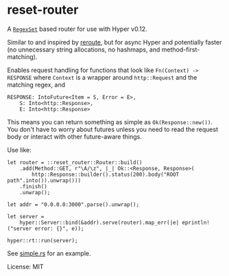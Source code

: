 # reset-router

A [`RegexSet`](https://doc.rust-lang.org/regex/regex/struct.RegexSet.html) based router for use with Hyper v0.12.

Similar to and inspired by [reroute](https://github.com/gsquire/reroute), but for async Hyper and potentially
faster (no unnecessary string allocations, no hashmaps, and method-first-matching).

Enables request handling for functions that look like `Fn(Context) -> RESPONSE`
where `Context` is a wrapper around `http::Request` and the matching regex, and

```rust,ignore
RESPONSE: IntoFuture<Item = S, Error = E>,
    S: Into<http::Response>,
    E: Into<http::Response>
```

This means you can return something as simple as `Ok(Response::new())`. You don't have to worry about futures
unless you need to read the request body or interact with other future-aware things.

Use like:

```rust,ignore
let router = ::reset_router::Router::build()
    .add(Method::GET, r"\A/\z", |_| Ok::<Response, Response>(
        http::Response::builder().status(200).body("ROOT path".into()).unwrap()))
    .finish()
    .unwrap();

let addr = "0.0.0.0:3000".parse().unwrap();

let server =
    hyper::Server::bind(&addr).serve(router).map_err(|e| eprintln!("server error: {}", e));

hyper::rt::run(server);
```

See [simple.rs](https://github.com/kardeiz/reset-router/blob/master/examples/simple.rs) for an example.

License: MIT